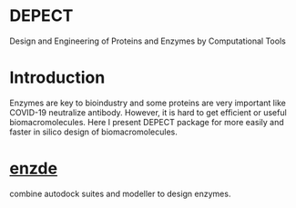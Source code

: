 # DEPECT
 Design and Engineering of Proteins and Enzymes by Computational Tools  
# Introduction
Enzymes are key to bioindustry and some proteins are very important like COVID-19 neutralize antibody. However, it is hard to get efficient or useful biomacromolecules. Here I present DEPECT package for more easily and faster in silico design of biomacromolecules.
# [enzde](https://github.com/JinyuanSun/DETECT/tree/master/enzde)
combine autodock suites and modeller to design enzymes.  

